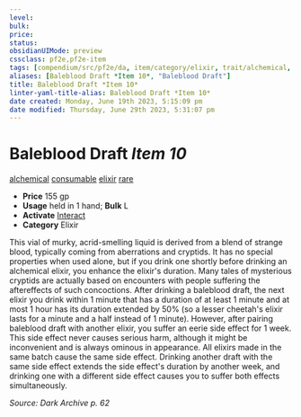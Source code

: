 ```yaml
---
level:
bulk:
price:
status:
obsidianUIMode: preview
cssclass: pf2e,pf2e-item
tags: [compendium/src/pf2e/da, item/category/elixir, trait/alchemical, trait/consumable, trait/elixir, trait/rare]
aliases: [Baleblood Draft *Item 10*, "Baleblood Draft"]
title: Baleblood Draft *Item 10*
linter-yaml-title-alias: Baleblood Draft *Item 10*
date created: Monday, June 19th 2023, 5:15:09 pm
date modified: Thursday, June 29th 2023, 5:31:07 pm
---
```


# Baleblood Draft *Item 10*

[alchemical](rules/traits/alchemical.md) [consumable](rules/traits/consumable.md) [elixir](rules/traits/elixir.md) [rare](rules/traits/rare.md)  

- **Price** 155 gp
- **Usage** held in 1 hand; **Bulk** L
- **Activate** [Interact](rules/actions/interact.md)
- **Category** Elixir

This vial of murky, acrid-smelling liquid is derived from a blend of strange blood, typically coming from aberrations and cryptids. It has no special properties when used alone, but if you drink one shortly before drinking an alchemical elixir, you enhance the elixir's duration. Many tales of mysterious cryptids are actually based on encounters with people suffering the aftereffects of such concoctions. After drinking a baleblood draft, the next elixir you drink within 1 minute that has a duration of at least 1 minute and at most 1 hour has its duration extended by 50% (so a lesser cheetah's elixir lasts for a minute and a half instead of 1 minute). However, after pairing baleblood draft with another elixir, you suffer an eerie side effect for 1 week. This side effect never causes serious harm, although it might be inconvenient and is always ominous in appearance. All elixirs made in the same batch cause the same side effect. Drinking another draft with the same side effect extends the side effect's duration by another week, and drinking one with a different side effect causes you to suffer both effects simultaneously.

*Source: Dark Archive p. 62*
